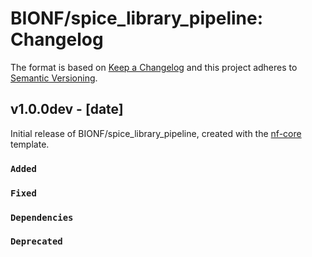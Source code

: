 # BIONF/spice_library_pipeline: Changelog

The format is based on [Keep a Changelog](https://keepachangelog.com/en/1.0.0/)
and this project adheres to [Semantic Versioning](https://semver.org/spec/v2.0.0.html).

## v1.0.0dev - [date]

Initial release of BIONF/spice_library_pipeline, created with the [nf-core](https://nf-co.re/) template.

### `Added`

### `Fixed`

### `Dependencies`

### `Deprecated`
